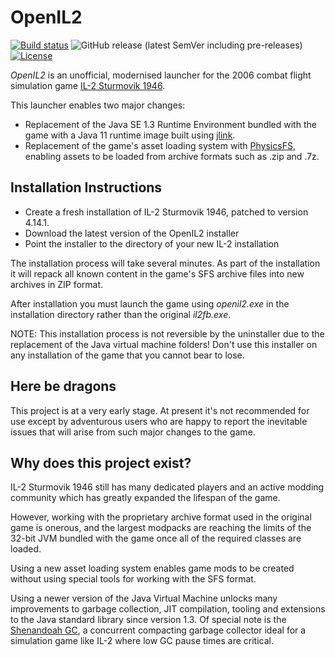# OpenIL2

[![Build status](https://ci.appveyor.com/api/projects/status/6e8s7mp6oq80p46k/branch/main?svg=true)](https://ci.appveyor.com/project/dgregory084/openil2/branch/main)
![GitHub release (latest SemVer including pre-releases)](https://img.shields.io/github/v/release/DavidGregory084/OpenIL2?include_prereleases&sort=semver)
[![License](https://img.shields.io/badge/license-BSD%2BPatent-blue)](https://spdx.org/licenses/BSD-2-Clause-Patent.html)

*OpenIL2* is an unofficial, modernised launcher for the 2006 combat flight simulation game [IL-2 Sturmovik 1946](https://en.wikipedia.org/wiki/IL-2_Sturmovik:_1946).

This launcher enables two major changes:

* Replacement of the Java SE 1.3 Runtime Environment bundled with the game with a Java 11 runtime image built using [jlink](https://docs.oracle.com/en/java/javase/11/tools/jlink.html).
* Replacement of the game's asset loading system with [PhysicsFS](https://icculus.org/physfs/), enabling assets to be loaded from archive formats such as .zip and .7z.

## Installation Instructions

* Create a fresh installation of IL-2 Sturmovik 1946, patched to version 4.14.1.
* Download the latest version of the OpenIL2 installer
* Point the installer to the directory of your new IL-2 installation

The installation process will take several minutes. As part of the installation it will repack all known content in the game's SFS archive files into new archives in ZIP format.

After installation you must launch the game using *openil2.exe* in the installation directory rather than the original *il2fb.exe*.

NOTE: This installation process is not reversible by the uninstaller due to the replacement of the Java virtual machine folders! Don't use this installer on any installation of the game that you cannot bear to lose.

## Here be dragons

This project is at a very early stage. At present it's not recommended for use except by adventurous users who are happy to report the inevitable issues that will arise from such major changes to the game.

## Why does this project exist?

IL-2 Sturmovik 1946 still has many dedicated players and an active modding community which has greatly expanded the lifespan of the game.

However, working with the proprietary archive format used in the original game is onerous, and the largest modpacks are reaching the limits of the 32-bit JVM bundled with the game once all of the required classes are loaded.

Using a new asset loading system enables game mods to be created without using special tools for working with the SFS format.

Using a newer version of the Java Virtual Machine unlocks many improvements to garbage collection, JIT compilation, tooling and extensions to the Java standard library since version 1.3. Of special note is the [Shenandoah GC](https://wiki.openjdk.java.net/display/shenandoah/Main), a concurrent compacting garbage collector ideal for a simulation game like IL-2 where low GC pause times are critical.

